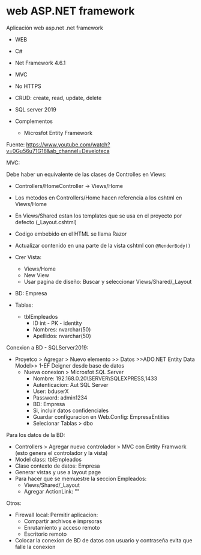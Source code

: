 # web ASP.NET framework
 Aplicación web asp.net .net framework 
 
 
- WEB
- C#
- Net Framework 4.6.1
- MVC
- No HTTPS
- CRUD: create, read, update, delete
- SQL server 2019

- Complementos
	- Microsfot Entity Framework
	
	
Fuente: https://www.youtube.com/watch?v=0Gu56u71G18&ab_channel=Develoteca
 
MVC:
 
Debe haber un equivalente de las clases de Controlles en Views:
- Controllers/HomeController -> Views/Home
- Los metodos en Controllers/Home hacen referencia a los cshtml en Views/Home
- En Views/Shared estan los templates que se usa en el proyecto por defecto (_Layout.cshtml)
- Codigo embebido en el HTML se llama Razor

- Actualizar contenido en una parte de la vista cshtml con `@RenderBody()`
- Crer Vista:
	- Views/Home
	- New View
	- Usar pagina de diseño: Buscar y seleccionar Views/Shared/_Layout
- BD: Empresa
- Tablas:
	- tblEmpleados
		- ID int - PK - identity
		- Nombres: nvarchar(50)
		- Apellidos: nvarchar(50)
		
Conexion a BD - SQLServer2019:
- Proyetco > Agregar > Nuevo elemento >> Datos >>ADO.NET Entity Data Model>> 1-EF Deigner desde base de datos
	- Nueva conexion > Microsfot SQL Server 
		- Nombre: 192.168.0.20\SERVER\SQLEXPRESS,1433
		- Autenticacion: Aut SQL Server
		- User: bduserX
		- Password: admin1234
		- BD: Empresa
		- Si, incluir datos confidenciales
		- Guardar configuracion en Web.Config: EmpresaEntities
		- Selecionar Tablas > dbo



Para los datos de la BD:
- Controllers > Agregar nuevo controlador > MVC con Entity Framwork (esto genera el controlador y la vista)
- Model class: tblEmpleados
- Clase contexto de datos: Empresa
- Generar vistas y use a layout page
- Para hacer que se memuestre la seccion Empleados:
	- Views/Shared/_Layout
	- Agregar ActionLink: ""


Otros:
- Firewall local: Permitir aplicacion:
	- Compartir archivos e imprsoras
	- Enrutamiento y acceso remoto
	- Escritorio remoto
- Colocar la conexion de BD de datos con usuario y contraseña evita que falle la conexion